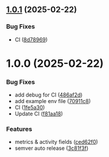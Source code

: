 ## [1.0.1](https://github.com/invenira/backend/compare/v1.0.0...v1.0.1) (2025-02-22)


### Bug Fixes

* CI ([8d78969](https://github.com/invenira/backend/commit/8d789697d2afcf8b3a2c6777b581867331f01648))

# 1.0.0 (2025-02-22)


### Bug Fixes

* add debug for CI ([486af2d](https://github.com/invenira/backend/commit/486af2d9f0713d4f42bc19cee057f96e82014f1e))
* add example env file ([70911c8](https://github.com/invenira/backend/commit/70911c8b8bfa6d8ad9e6381b01904c976346119f))
* CI ([1fe5a30](https://github.com/invenira/backend/commit/1fe5a30369baa8ed50897cee4285237f4b49d37c))
* Update CI ([f81aa18](https://github.com/invenira/backend/commit/f81aa180fc4f69b8e09312c8e792b119abf70b94))


### Features

* metrics & activity fields ([ced62f0](https://github.com/invenira/backend/commit/ced62f0799e95fd991d07b2283f37a0da22525e9))
* semver auto release ([3c81f3f](https://github.com/invenira/backend/commit/3c81f3f2926f60ebdef87bbd871126e620785fcd))
